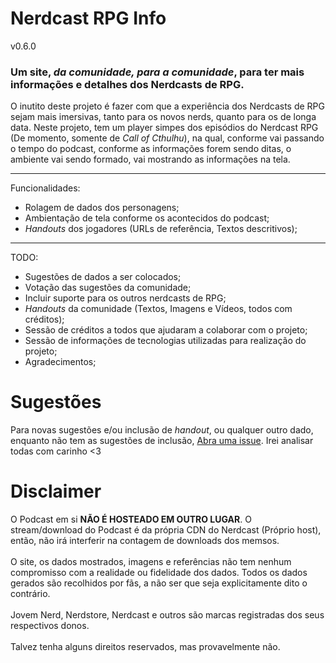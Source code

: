 # Nerdcast RPG Info
v0.6.0
### Um site, *da comunidade, para a comunidade*, para ter mais informações e detalhes dos Nerdcasts de RPG.
O inutito deste projeto é fazer com que a experiência dos Nerdcasts de RPG sejam mais imersivas, tanto para os novos
nerds, quanto para os de longa data. Neste projeto, tem um player simpes dos episódios do Nerdcast RPG (De momento, somente de _Call of Cthulhu_), na qual, conforme vai passando o tempo do podcast, conforme as informações forem sendo
ditas, o ambiente vai sendo formado, vai mostrando as informações na tela.

---

Funcionalidades: 
- Rolagem de dados dos personagens;
- Ambientação de tela conforme os acontecidos do podcast;
- _Handouts_ dos jogadores (URLs de referência, Textos descritivos);

---

TODO: 
- Sugestões de dados a ser colocados;
- Votação das sugestões da comunidade;
- Incluir suporte para os outros nerdcasts de RPG;
- _Handouts_ da comunidade (Textos, Imagens e Vídeos, todos com créditos);
- Sessão de créditos a todos que ajudaram a colaborar com o projeto;
- Sessão de informações de tecnologias utilizadas para realização do projeto;
- Agradecimentos;


# Sugestões
Para novas sugestões e/ou inclusão de _handout_, ou qualquer outro dado, enquanto não tem as sugestões de inclusão,
[Abra uma issue](https://github.com/fleflis/nerdcast-rpg-info/issues). Irei analisar todas com carinho <3

# Disclaimer
O Podcast em si **NÃO É HOSTEADO EM OUTRO LUGAR**. O stream/download do Podcast é da própria CDN do Nerdcast (Próprio 
host), então, não irá interferir na contagem de downloads dos memsos.</br></br>
O site, os dados mostrados, imagens e referências não tem nenhum compromisso com a realidade ou fidelidade dos dados.
Todos os dados gerados são recolhidos por fãs, a não ser que seja explicitamente dito o contrário. </br></br>
Jovem Nerd, Nerdstore, Nerdcast e outros são marcas registradas dos seus respectivos donos.</br></br>
Talvez tenha alguns direitos reservados, mas provavelmente não.